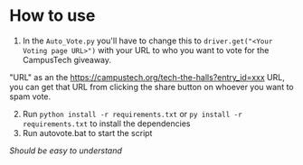 # How to use
1) In the `Auto_Vote.py` you'll have to change this to `driver.get("<Your Voting page URL>")` with your URL to who you want to vote for the CampusTech giveaway.

"URL" as an the https://campustech.org/tech-the-halls?entry_id=xxx URL, you can get that URL from clicking the share button on whoever you want to spam vote.

2) Run `python install -r requirements.txt` or `py install -r requirements.txt` to install the dependencies
3) Run autovote.bat to start the script

*Should be easy to understand*
